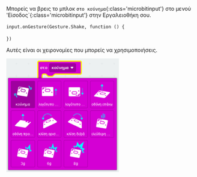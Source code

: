 Μπορείς να βρεις το μπλοκ `στο κούνημα`{:class='microbitinput'} στο μενού 'Είσοδος\`{:class='microbitinput'} στην Εργαλειοθήκη σου.

```microbit
input.onGesture(Gesture.Shake, function () {
	
})
```

Αυτές είναι οι χειρονομίες που μπορείς να χρησιμοποιήσεις.

<img src="images/gestures.png" alt="The gestures menu showing eleven gestures to choose from." width="300"/>

